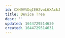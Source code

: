 ```yaml
---
id: CXH9VVDqIEHZvwL6XAckJ
title: Device Tree
desc: ''
updated: 1644729514630
created: 1644729514631
---
```


